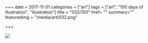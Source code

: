 +++
date = 2017-11-01
categories = ["art"]
tags = ["art", "100 days of illustration", "illustration"]
title = "032/100"
href= ""
summary=""
featuredimg = "/media/art/032.png"

+++

<img src="/media/art/032.png" />
